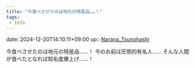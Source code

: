 ```yaml
---
title: "今食べさせたのは地元の特産品……！"
tags:
 - Info
---
```


date: 2024-12-20T14:10:11+09:00
up:: [Narana_Tsunohashi](../Bar/Novel/Nacaria/Narana_Tsunohashi.md)

今食べさせたのは地元の特産品……！
今のお前は圧倒的有名人……
そんな人間が食べたとなれば知名度爆上げ……！